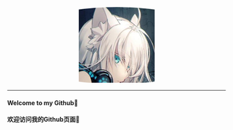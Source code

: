 <div style="text-align:center;border-radius:50%;overflow:hidden"><img src="img/Logo.jpg" width="175px"></div>
<hr>

#### Welcome to my Github🎉

#### 欢迎访问我的Github页面🎉

